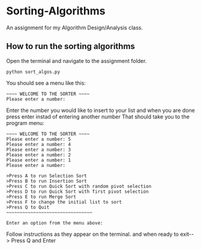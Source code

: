 # Sorting-Algorithms
An assignment for my Algorithm Design/Analysis class.

## How to run the sorting algorithms
Open the terminal and navigate to the assignment folder.
```
python sort_algos.py
```
You should see a menu like this:
```
~~~~ WELCOME TO THE SORTER ~~~~
Please enter a number:
```
Enter the number you would like to insert to your list and when you are done press enter instad of entering another number
That should take you to the program menu:
```
~~~~ WELCOME TO THE SORTER ~~~~
Please enter a number: 5
Please enter a number: 4
Please enter a number: 3
Please enter a number: 2
Please enter a number: 1
Please enter a number: 

>Press A to run Selection Sort
>Press B to run Insertion Sort
>Press C to run Quick Sort with random pivot selection
>Press D to run Quick Sort with first pivot selection
>Press E to run Merge Sort
>Press F to change the initial list to sort
>Press Q to Quit
~~~~~~~~~~~~~~~~~~~~~~~~~~~~~~~~
```
```
Enter an option from the menu above:
```
Follow instructions as they appear on the terminal. and when ready to exit--> Press Q and Enter
